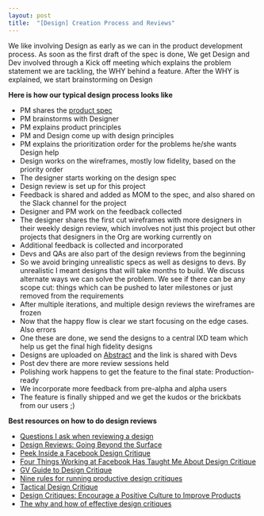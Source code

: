 ```yaml
---
layout: post
title:  "[Design] Creation Process and Reviews"
---
```


We like involving Design as early as we can in the product development process. As soon as the first draft of the spec is done, We get Design and Dev involved through a Kick off meeting which explains the problem statement we are tackling, the WHY behind a feature. After the WHY is explained, we start brainstorming on Design


**Here is how our typical design process looks like**

- PM shares the [product spec](https://docs.google.com/document/d/1sUX-sm5qZ474PCQQUpvdi3lvvmWPluqHOyfXz3xKL2M/edit#heading=h.b2fqwtvw6ni5)
- PM brainstorms with Designer
- PM explains product principles
- PM and Design come up with design principles
- PM explains the prioritization order for the problems he/she wants Design help
- Design works on the wireframes, mostly low fidelity, based on the priority order
- The designer starts working on the design spec
- Design review is set up for this project
- Feedback is shared and added as MOM to the spec, and also shared on the Slack channel for the project
- Designer and PM work on the feedback collected
- The designer shares the first cut wireframes with more designers in their weekly design review, which involves not just this project but other projects that designers in the Org are working currently on
- Additional feedback is collected and incorporated
- Devs and QAs are also part of the design reviews from the beginning
- So we avoid bringing unrealistic specs as well as designs to devs. By unrealistic I meant designs that will take months to build. We discuss alternate ways we can solve the problem. We see if there can be any scope cut: things which can be pushed to later milestones or just removed from the requirements
- After multiple iterations, and multiple design reviews the wireframes are frozen
- Now that the happy flow is clear we start focusing on the edge cases. Also errors
- One these are done, we send the designs to a central IXD team which help us get the final high fidelity designs
- Designs are uploaded on [Abstract](https://www.abstract.com/) and the link is shared with Devs
- Post dev there are more review sessions held
- Polishing work happens to get the feature to the final state: Production-ready
- We incorporate more feedback from pre-alpha and alpha users
- The feature is finally shipped and we get the kudos or the brickbats from our users ;)

**Best resources on how to do design reviews**

- [Questions I ask when reviewing a design](https://signalvnoise.com/posts/3024-questions-i-ask-when-reviewing-a-design)
- [Design Reviews: Going Beyond the Surface](https://design.google/library/going-beyond-the-surface/)
- [Peek Inside a Facebook Design Critique](https://medium.com/facebook-design/peek-inside-a-facebook-design-critique-c4833efda26e#.oawuouciy)
- [Four Things Working at Facebook Has Taught Me About Design Critique](https://medium.com/facebook-design/critique-is-an-important-part-of-any-design-process-whether-you-work-as-part-of-a-team-or-solo-ef3dcb299ce3#.j8knra4y5)
- [GV Guide to Design Critique](https://library.gv.com/guide-to-design-critique-86ebf499bed5)
- [Nine rules for running productive design critiques](https://library.gv.com/nine-rules-for-running-productive-design-critiques-f8320655fc8c)
- [Tactical Design Critique](https://medium.design/tactical-design-critique-bb74d1a5e350)
- [Design Critiques: Encourage a Positive Culture to Improve Products](https://www.nngroup.com/articles/design-critiques/)
- [The why and how of effective design critiques](https://uxdesign.cc/the-why-and-how-of-effective-design-critiques-944313947fe4)
